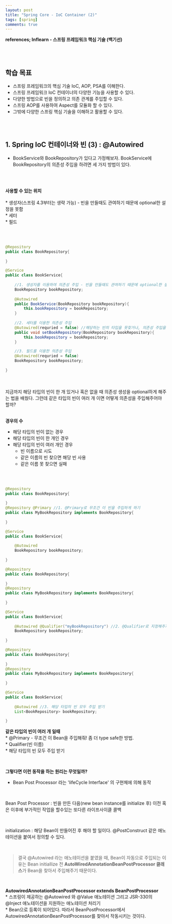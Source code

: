 ```yaml
---
layout: post
title: "Spring Core - IoC Container (2)"
tags: [spring]
comments: true
---
```


**references; Inflearn - 스프링 프레임워크 핵심 기술 (백기선)**

<br>
<br>

## 학습 목표
* 스프링 프레임워크의 핵심 기술 IoC, AOP, PSA를 이해한다.
* 스프링 프레임워크 IoC 컨테이너의 다양한 기능을 사용할 수 있다.
* 다양한 방법으로 빈을 정의하고 의존 관계를 주입할 수 있다.
* 스프링 AOP를 사용하여 Aspect를 모듈화 할 수 있다.
* 그밖에 다양한 스프링 핵심 기술을 이해하고 활용할 수 있다.
<br>
<br>

## 1. Spring IoC 컨테이너와 빈 (3) : @Autowired

* BookService와 BookRepository가 있다고 가정해보자. BookService에 BookRepository의 의존성 주입을 하려면 세 가지 방법이 있다.
<br>
<br>

**사용할 수 있는 위치**<br>
    <br> 
    * 생성자(스프링 4.3부터는 생략 가능) - 빈을 만들때도 관여하기 때문에 optional한 설정을 못함<br> 
    * 세터<br> 
    * 필드<br> 
    
<br>    
<br>

```java
@Repository
public class BookRepository{
    
}

@Service
public class BookService{
    
    //1. 생성자를 이용하여 의존성 주입 - 빈을 만들때도 관여하기 때문에 optional한 설정을 못함
    BookRepository bookRepository;
    
    @Autowired
    public BookService(BookRepository bookRepository){
        this.bookRepository = bookRepository;
    }
    
    //2. 세터를 이용한 의존성 주입
    @Autowired(requried = false) //해당하는 빈의 타입을 못찾거나, 의존성 주입을 할 수 없는 경우에는 애플리케이션 구동이 제대로 되지 않음. 그럴때 optional로 설정을 해줌.
    public void setBookRepository(BookRepository bookRepository){
        this.bookRepository = bookRepository;
    }

    //3. 필드를 이용한 의존성 주입 
    @Autowired(requried = false)
    BookRepository bookRepository;
    
}
```

<br>
<br>
지금까지 해당 타입의 빈이 한 개 있거나 혹은 없을 때 의존성 생성을 optional하게 해주는 법을 배웠다. 그런데 같은 타입의 빈이 여러 개 이면 어떻게 의존성을 주입해주어야 할까? 
<br>
<br>

**경우의 수**
* 해당 타입의 빈이 없는 경우
* 해당 타입의 빈이 한 개인 경우
* 해당 타입의 빈이 여러 개인 경우
    * 빈 이름으로 시도
    * 같은 이름의 빈 찾으면 해당 빈 사용
    * 같은 이름 못 찾으면 실패
<br>
<br>
    
```java
@Repository
public class BookRepository{
    
}
@Repository @Primary //1. @Primary로 무조건 이 빈을 주입하게 하기
public class MyBookRepository implements BookRepository{
    
}

@Service
public class BookService{
    
    @Autowired
    BookRepository bookRepository;
    
}
```

```java
@Repository
public class BookRepository{
    
}
@Repository
public class MyBookRepository implements BookRepository{
    
}

@Service
public class BookService{
    
    @Autowired @Qualifier("myBookRepository") //2. @Qualifier로 지정해주기
    BookRepository bookRepository;
    
}
```    

```java
@Repository
public class BookRepository{
    
}
@Repository
public class MyBookRepository implements BookRepository{
    
}

@Service
public class BookService{
    
    @Autowired //3. 해당 타입의 빈 모두 주입 받기
    List<BookRepository> bookRepository;
    
}

```

**같은 타입의 빈이 여러 개 일때**<br>
    * @Primary - 무조건 이 Bean을 주입해줘! 좀 더 type safe한 방법.<br>
    * Qualifier(빈 이름)<br>
    * 해당 타입의 빈 모두 주입 받기<br>

<br>

**그렇다면 이런 동작을 하는 원리는 무엇일까?**
* Bean Post Processor 라는 'lifeCycle Interface' 의 구현체에 의해 동작

<br>

Bean Post Processor 
: 빈을 만든 다음(new bean instance를 initialize 후) 이전 혹은 이후에 부가적인 작업을 할수있는 또다른 라이프사이클 콜백

<br>

initialization
: 해당 Bean이 만들어진 후 해야 할 일이다. @PostConstruct 같은 애노테이션을 붙여서 정의할 수 있다. 

<br>

>결국 @Autowired 라는 애노테이션을 붙였을 때, Bean이 자동으로 주입되는 이유는
>Bean initiallize 전 **AutoWiredAnnotationBeanPostProcessor 클래스**가 Bean을 찾아서 주입해주기 때문이다.

<br>

**AutowiredAnnotationBeanPostProcessor extends BeanPostProcessor**<br>
    * 스프링이 제공하는 @Autowired 와 @Value 애노테이션 그리고 JSR-330의 @Inject 애노테이션을 지원하는 애노테이션 처리기<br>
    * Bean으로 등록이 되어있다. 따라서 BeanPostProcessor에서 AutowiredAnnotationBeanPostProcessor를 찾아서 작동시키는 것이다.<br> 


